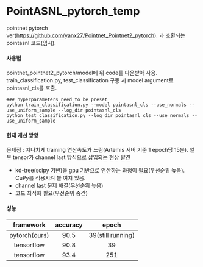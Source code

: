 # PointASNL_pytorch_temp

pointnet pytorch ver(https://github.com/yanx27/Pointnet_Pointnet2_pytorch). 과 호환되는 pointasnl 코드(임시).



#### 사용법 

pointnet_pointnet2_pytorch/model에 위 code를 다운받아 사용.  
train_classification.py, test_classification 구동 시 model argument로 pointasnl_cls를 호출.
~~~
### hyperparameters need to be preset
python train_classification.py --model pointasnl_cls --use_normals --use_uniform_sample --log_dir pointasnl_cls
python test_classification.py --log_dir pointasnl_cls --use_normals --use_uniform_sample
~~~


#### 현재 개선 방향 

문제점 : 지나치게 training 연산속도가 느림(Artemis 서버 기준 1 epoch당 15분). 일부 tensor가 channel last 방식으로 삽입되는 현상 발견
+ kd-tree(scipy 기반)을 gpu 기반으로 연산하는 과정이 필요(우선순위 높음). CuPy를 적용시켜 볼 여지 있음.
+ channel last 문제 해결(우선순위 높음)
+ 코드 최적화 필요(우선순위 중간)

#### 성능

| framework | accuracy | epoch |
| :---: | :---: | :---: |
| pytorch(ours) | 90.5 | 39(still running)
| tensorflow | 90.8 | 39 |
| tensorflow | 93.4 | 251 |

